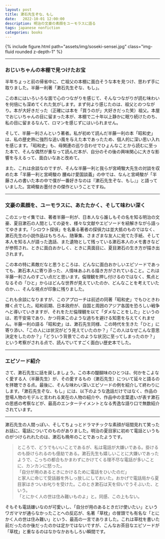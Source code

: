 ```yaml
---
layout: post
title: 漱石先生ぞな、もし
date:   2022-10-01 12:00:00
description: 明治の文豪の素顔をユーモラスに語る
tags: japanese nonfiction
categories: books
---
```


<div class="row mt-3">
    <div class="col-sm mt-3 mt-md-0">
        {% include figure.html path="assets/img/soseki-sensei.jpg" class="img-fluid rounded z-depth-1" %}
    </div>
</div>

<hr>

### おじいちゃんの本棚で見つけたお宝

半年ちょっと前の帰省中に、亡祖父の本棚に面白そうな本を見つけ、思わず手に取りました。半藤一利著「漱石先生ぞな、もし」。

この本にはいろいろな面で心のつながりを感じて、そんなつながりが読む味わいを何倍にも深めてくれた気がします。まず何より感じたのは、祖父とのつながり。本が大好きだった（正確には本を「買うのが」大好きだった笑）祖父。本屋でおじいちゃんの目に留まった本が、本棚で二十年以上静かに眠り続けたのち、私の目に留まるなんて、ロマンを感じずにはいられません。

そして、半藤一利さんという著者。私が初めて読んだ半藤一利の本「昭和史」は、私の歴史熱に強烈な追い風を与えた本であったため、個人的に深い思い入れを感じます。「昭和史」も、母関連の巡り合わせでひょんなことから読むに至った本で、そんな偶然が重なって読んだ本が、自分のその後の興味関心に大きな影響を与えるって、面白いなあと改めて。

また、これは余談なのですが、そんな半藤一利と我らが宮崎駿大先生の対談を収めた本「半藤一利と宮崎駿の 腰ぬけ愛国談義」の中では、なんと宮崎駿が「半藤さんの書いた本の中で僕が一番好きなのは『漱石先生ぞな、もし』」と語っていました。宮崎駿お墨付きの傑作ということですね。

<hr>

### 文豪の素顔を、ユーモラスに、あたたかく、そして味わい深く

このエッセイ集では、著者半藤一利が、日本人なら誰しもその名を知る明治の文豪、夏目漱石の人間としての姿を、様々な文献やエピソードを紐解きながら語ってゆきます。「シロウト探偵」を名乗る著者の探偵力は並大抵のものではなく、漱石先生の小説作品はもちろん、随筆集、さまざまな友人に宛てた手紙、そして本人を知る人が語った逸話、また遺物として残っている漱石本人のメモ書きなどが参照され、ときに面白おかしく、ときに真面目に、夏目漱石の生き方が描き出されます。

この本の特に素敵だなと思うところは、どんなに面白おかしいエピソードであっても、漱石本人に寄り添った、人情味あふれる描き方がされていること。これは半藤一利さんのすごい点だと思います。倫理観を押し付けるのではなく、焦点となるその「ひと」からはどんな世界が見えていたのか、どんなことを考えていたのか、、、そんな視点が印象に残りました。

これも余談になりますが、このアプローチは前述の同著「昭和史」でもひときわ輝く点でした。昭和前期、日本政府が、自国と周囲のアジア各国を恐ろしい戦争へと導いていきますが、それをただ倫理観を以て「ダメなことをした」というのは、若干安易であり、かつ将来このような過ちを避ける知恵を与えてくれません。半藤一利の語る「昭和史」は、漱石先生同様、この時代を生きた「ひと」に寄り添い、「この人には状況がどう見えていたのか？」「この人はなぜこんな意思決定をしたのか？」「どういう背景でこのような状況に至ってしまったのか？」という考察がされる点で、読んでいてすごく面白い歴史本でした。

<hr>

### エピソード紹介

さて、漱石先生に話を戻しましょう。この本の醍醐味のひとつは、何かをこよなく愛する人（半藤先生）が、その愛するもの（漱石先生）について延々と語るのを拝聴できる点。最後に、そんな味わい深いエピソードの例を紹介して終わりにします。「漱石先生ぞな、もし」には、以下のような逸話だけではなく、作品の登場人物のモデルと言われる実在の人物の紹介や、作品中の言葉遣いが表す漱石の思惑の考察などが、最高のエンターテイメントとなる秀逸な語り口で無数紹介されています。

<hr>

漱石先生の人間っぽい、そしてちょっとドラマチックな素顔が垣間見れて笑ったお話に、電話についてのものがありました。明治の夏目家に初めて電話というものがつけられれたのは、漱石も晩年のことであったようです。

<blockquote>
    ところで、どうでもいいことであるが、私は電話が大嫌いである。掛けるのも掛けられるのも億劫である。漱石先生も嬉しいことに大嫌いであったようで、こっちの都合もかまわずにかけてくる理不尽な電話が多いことに、カンカンに怒った。
    <br>
    「自分が用のあるときにかけるために電話をひいたのだ」
    <br>
    と家人に命じて受話器を外しっ放しにしておいた。おかげで電話局から夏目家はきついお叱りを受けた。このとき漱石は天を仰いでうそぶいた、という。
    <br>
    「とにかく人の世は住み難いものよ」と。同感、この上もない。
</blockquote>

そもそも電話嫌いなのが可愛いし、「自分が用のあるときだけ使いたい」というワガママが通らなかったことへの反応が、名著「草枕」の冒頭でも有名な「とにかく人の世は住み難い」という、最高の一言でありました。これは草枕を書いた前だったのか後だったのかは定かではないですが、こんなお茶目なエピソードが「草枕」と重なるのはなかなかおもしろい瞬間です。
